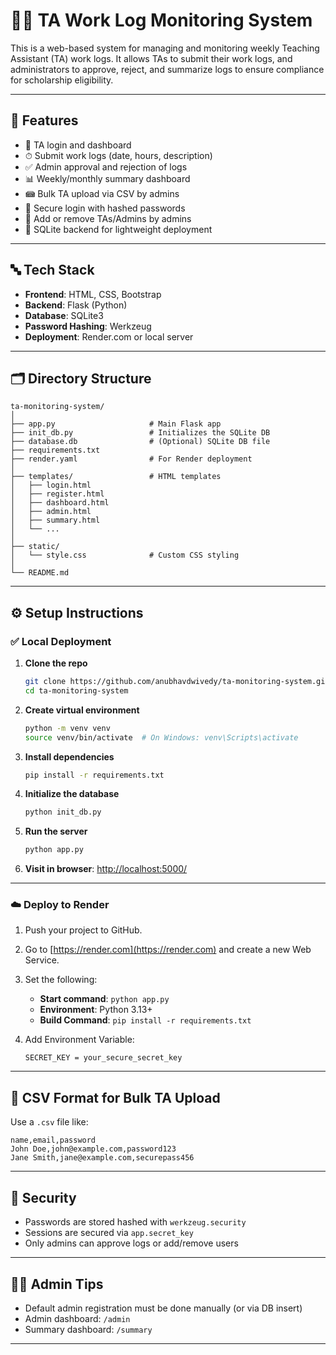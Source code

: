 # 👨‍🏫 TA Work Log Monitoring System

This is a web-based system for managing and monitoring weekly Teaching Assistant (TA) work logs. It allows TAs to submit their work logs, and administrators to approve, reject, and summarize logs to ensure compliance for scholarship eligibility.

---

## 🚀 Features

* 📝 TA login and dashboard
* ⏱ Submit work logs (date, hours, description)
* ✅ Admin approval and rejection of logs
* 📊 Weekly/monthly summary dashboard
* 📾 Bulk TA upload via CSV by admins
* 🔐 Secure login with hashed passwords
* 👤 Add or remove TAs/Admins by admins
* 📁 SQLite backend for lightweight deployment

---

## 🔤 Tech Stack

* **Frontend**: HTML, CSS, Bootstrap
* **Backend**: Flask (Python)
* **Database**: SQLite3
* **Password Hashing**: Werkzeug
* **Deployment**: Render.com or local server

---

## 🗂 Directory Structure

```
ta-monitoring-system/
│
├── app.py                     # Main Flask app
├── init_db.py                 # Initializes the SQLite DB
├── database.db                # (Optional) SQLite DB file
├── requirements.txt
├── render.yaml                # For Render deployment
│
├── templates/                 # HTML templates
│   ├── login.html
│   ├── register.html
│   ├── dashboard.html
│   ├── admin.html
│   ├── summary.html
│   └── ...
│
├── static/
│   └── style.css              # Custom CSS styling
│
└── README.md
```

---

## ⚙️ Setup Instructions

### ✅ Local Deployment

1. **Clone the repo**

   ```bash
   git clone https://github.com/anubhavdwivedy/ta-monitoring-system.git
   cd ta-monitoring-system
   ```

2. **Create virtual environment**

   ```bash
   python -m venv venv
   source venv/bin/activate  # On Windows: venv\Scripts\activate
   ```

3. **Install dependencies**

   ```bash
   pip install -r requirements.txt
   ```

4. **Initialize the database**

   ```bash
   python init_db.py
   ```

5. **Run the server**

   ```bash
   python app.py
   ```

6. **Visit in browser**:
   [http://localhost:5000/](http://localhost:5000/)

---

### ☁️ Deploy to Render

1. Push your project to GitHub.
2. Go to [https://render.com](https://render.com) and create a new Web Service.
3. Set the following:

   * **Start command**: `python app.py`
   * **Environment**: Python 3.13+
   * **Build Command**: `pip install -r requirements.txt`
4. Add Environment Variable:

   ```
   SECRET_KEY = your_secure_secret_key
   ```

---

## 📄 CSV Format for Bulk TA Upload

Use a `.csv` file like:

```
name,email,password
John Doe,john@example.com,password123
Jane Smith,jane@example.com,securepass456
```

---

## 🔐 Security

* Passwords are stored hashed with `werkzeug.security`
* Sessions are secured via `app.secret_key`
* Only admins can approve logs or add/remove users

---

## 👷‍♂️ Admin Tips

* Default admin registration must be done manually (or via DB insert)
* Admin dashboard: `/admin`
* Summary dashboard: `/summary`

---
